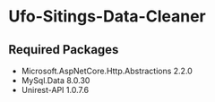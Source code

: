 # Ufo-Sitings-Data-Cleaner
## Required Packages
- Microsoft.AspNetCore.Http.Abstractions 2.2.0
- MySql.Data 8.0.30
- Unirest-API 1.0.7.6